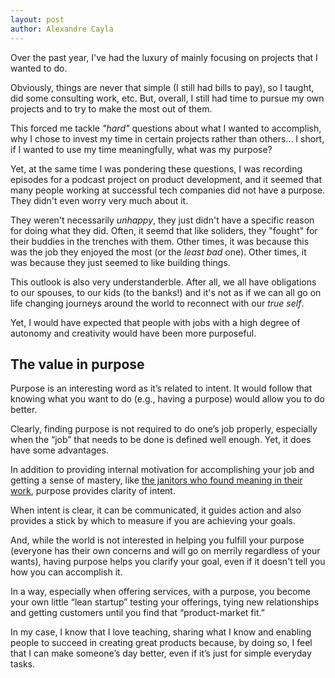 ```yaml
---
layout: post
author: Alexandre Cayla
---
```


Over the past year, I've had the luxury of mainly focusing on projects that I wanted to do. 

Obviously, things are never that simple (I still had bills to pay), so I taught, did some consulting work, etc. But, overall, I still had time to pursue my own projects and to try to make the most out of them. 

This forced me tackle _"hard"_ questions about what I wanted to accomplish, why I chose to invest my time in certain projects rather than others... I short, if I wanted to use my time meaningfully, what was my purpose? 

Yet, at the same time I was pondering these questions, I was recording episodes for a podcast project on product development, and it seemed that many people working at successful tech companies did not have a purpose. They didn't even worry very much about it. 

They weren't necessarily _unhappy_, they just didn't have a specific reason for doing what they did. Often, it seemd that like soliders, they "fought" for their buddies in the trenches with them. Other times, it was because this was the job they enjoyed the most (or the _least bad_ one). Other times, it was because they just seemed to like building things. 

This outlook is also very understanderble. After all, we all have obligations to our spouses, to our kids (to the banks!) and it's not as if we can all go on life changing journeys around the world to reconnect with our _true self_. 

Yet, I would have expected that people with jobs with a high degree of autonomy and creativity would have been more purposeful. 

## The value in purpose

Purpose is an interesting word as it’s related to intent. It would follow that knowing what you want to do (e.g., having a purpose) would allow you to do better. 

Clearly, finding purpose is not required to do one’s job properly, especially when the “job” that needs to be done is defined well enough. Yet, it does have some advantages.  

In addition to providing internal motivation for accomplishing your job and getting a sense of mastery, like [the janitors who found meaning in their work](https://www.inc.com/jessica-stillman/what-you-can-learn-about-career-satisfaction-from-a-hospital-janitor.html), purpose provides clarity of intent. 

When intent is clear, it can be communicated, it guides action and also provides a stick by which to measure if you are achieving your goals. 

And, while the world is not interested in helping you fulfill your purpose (everyone has their own concerns and will go on merrily regardless of your wants), having purpose helps you clarify your goal, even if it doesn't tell you how you can accomplish it. 

In a way, especially when offering services, with a purpose, you become your own little “lean startup” testing your offerings, tying new relationships and getting customers until you find that “product-market fit.” 

In my case, I know that I love teaching, sharing what I know and enabling people to succeed in creating great products because, by doing so, I feel that I can make someone’s day better, even if it’s just for simple everyday tasks. 
